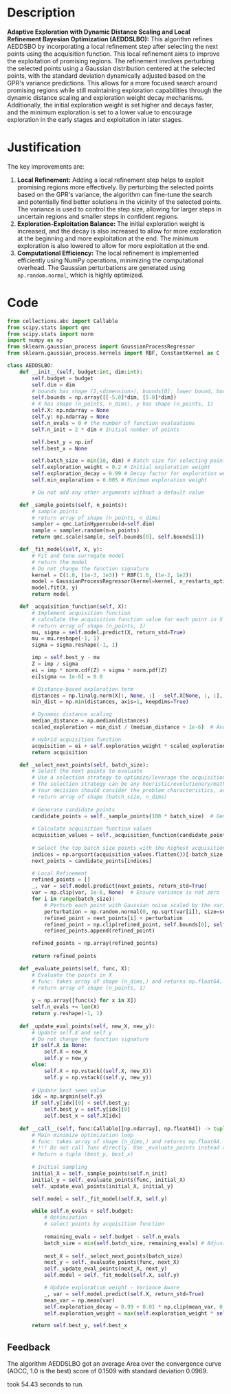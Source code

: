# Description
**Adaptive Exploration with Dynamic Distance Scaling and Local Refinement Bayesian Optimization (AEDDSLBO):** This algorithm refines AEDDSBO by incorporating a local refinement step after selecting the next points using the acquisition function. This local refinement aims to improve the exploitation of promising regions. The refinement involves perturbing the selected points using a Gaussian distribution centered at the selected points, with the standard deviation dynamically adjusted based on the GPR's variance predictions. This allows for a more focused search around promising regions while still maintaining exploration capabilities through the dynamic distance scaling and exploration weight decay mechanisms. Additionally, the initial exploration weight is set higher and decays faster, and the minimum exploration is set to a lower value to encourage exploration in the early stages and exploitation in later stages.

# Justification
The key improvements are:
1.  **Local Refinement:** Adding a local refinement step helps to exploit promising regions more effectively. By perturbing the selected points based on the GPR's variance, the algorithm can fine-tune the search and potentially find better solutions in the vicinity of the selected points. The variance is used to control the step size, allowing for larger steps in uncertain regions and smaller steps in confident regions.
2.  **Exploration-Exploitation Balance:** The initial exploration weight is increased, and the decay is also increased to allow for more exploration at the beginning and more exploitation at the end. The minimum exploration is also lowered to allow for more exploitation at the end.
3.  **Computational Efficiency:** The local refinement is implemented efficiently using NumPy operations, minimizing the computational overhead. The Gaussian perturbations are generated using `np.random.normal`, which is highly optimized.

# Code
```python
from collections.abc import Callable
from scipy.stats import qmc
from scipy.stats import norm
import numpy as np
from sklearn.gaussian_process import GaussianProcessRegressor
from sklearn.gaussian_process.kernels import RBF, ConstantKernel as C

class AEDDSLBO:
    def __init__(self, budget:int, dim:int):
        self.budget = budget
        self.dim = dim
        # bounds has shape (2,<dimension>), bounds[0]: lower bound, bounds[1]: upper bound
        self.bounds = np.array([[-5.0]*dim, [5.0]*dim])
        # X has shape (n_points, n_dims), y has shape (n_points, 1)
        self.X: np.ndarray = None
        self.y: np.ndarray = None
        self.n_evals = 0 # the number of function evaluations
        self.n_init = 2 * dim # Initial number of points

        self.best_y = np.inf
        self.best_x = None

        self.batch_size = min(10, dim) # Batch size for selecting points
        self.exploration_weight = 0.2 # Initial exploration weight
        self.exploration_decay = 0.99 # Decay factor for exploration weight
        self.min_exploration = 0.005 # Minimum exploration weight

        # Do not add any other arguments without a default value

    def _sample_points(self, n_points):
        # sample points
        # return array of shape (n_points, n_dims)
        sampler = qmc.LatinHypercube(d=self.dim)
        sample = sampler.random(n=n_points)
        return qmc.scale(sample, self.bounds[0], self.bounds[1])

    def _fit_model(self, X, y):
        # Fit and tune surrogate model 
        # return the model
        # Do not change the function signature
        kernel = C(1.0, (1e-3, 1e3)) * RBF(1.0, (1e-2, 1e2))
        model = GaussianProcessRegressor(kernel=kernel, n_restarts_optimizer=5, alpha=1e-5)
        model.fit(X, y)
        return model

    def _acquisition_function(self, X):
        # Implement acquisition function 
        # calculate the acquisition function value for each point in X
        # return array of shape (n_points, 1)
        mu, sigma = self.model.predict(X, return_std=True)
        mu = mu.reshape(-1, 1)
        sigma = sigma.reshape(-1, 1)

        imp = self.best_y - mu
        Z = imp / sigma
        ei = imp * norm.cdf(Z) + sigma * norm.pdf(Z)
        ei[sigma <= 1e-6] = 0.0

        # Distance-based exploration term
        distances = np.linalg.norm(X[:, None, :] - self.X[None, :, :], axis=2)
        min_dist = np.min(distances, axis=1, keepdims=True)

        # Dynamic distance scaling
        median_distance = np.median(distances)
        scaled_exploration = min_dist / (median_distance + 1e-6)  # Avoid division by zero

        # Hybrid acquisition function
        acquisition = ei + self.exploration_weight * scaled_exploration
        return acquisition

    def _select_next_points(self, batch_size):
        # Select the next points to evaluate
        # Use a selection strategy to optimize/leverage the acquisition function 
        # The selection strategy can be any heuristic/evolutionary/mathematical/hybrid methods.
        # Your decision should consider the problem characteristics, acquisition function, and the computational efficiency.
        # return array of shape (batch_size, n_dims)
        
        # Generate candidate points
        candidate_points = self._sample_points(100 * batch_size)  # Generate more candidates
        
        # Calculate acquisition function values
        acquisition_values = self._acquisition_function(candidate_points)
        
        # Select the top batch_size points with the highest acquisition values
        indices = np.argsort(acquisition_values.flatten())[-batch_size:]
        next_points = candidate_points[indices]

        # Local Refinement
        refined_points = []
        _, var = self.model.predict(next_points, return_std=True)
        var = np.clip(var, 1e-6, None)  # Ensure variance is not zero
        for i in range(batch_size):
            # Perturb each point with Gaussian noise scaled by the variance
            perturbation = np.random.normal(0, np.sqrt(var[i]), size=self.dim)
            refined_point = next_points[i] + perturbation
            refined_point = np.clip(refined_point, self.bounds[0], self.bounds[1])  # Clip to bounds
            refined_points.append(refined_point)

        refined_points = np.array(refined_points)
        
        return refined_points

    def _evaluate_points(self, func, X):
        # Evaluate the points in X
        # func: takes array of shape (n_dims,) and returns np.float64.
        # return array of shape (n_points, 1)
        
        y = np.array([func(x) for x in X])
        self.n_evals += len(X)
        return y.reshape(-1, 1)
    
    def _update_eval_points(self, new_X, new_y):
        # Update self.X and self.y
        # Do not change the function signature
        if self.X is None:
            self.X = new_X
            self.y = new_y
        else:
            self.X = np.vstack((self.X, new_X))
            self.y = np.vstack((self.y, new_y))
        
        # Update best seen value
        idx = np.argmin(self.y)
        if self.y[idx][0] < self.best_y:
            self.best_y = self.y[idx][0]
            self.best_x = self.X[idx]
    
    def __call__(self, func:Callable[[np.ndarray], np.float64]) -> tuple[np.float64, np.array]:
        # Main minimize optimization loop
        # func: takes array of shape (n_dims,) and returns np.float64. 
        # !!! Do not call func directly. Use _evaluate_points instead and be aware of the budget when calling it. !!!
        # Return a tuple (best_y, best_x)
        
        # Initial sampling
        initial_X = self._sample_points(self.n_init)
        initial_y = self._evaluate_points(func, initial_X)
        self._update_eval_points(initial_X, initial_y)

        self.model = self._fit_model(self.X, self.y)

        while self.n_evals < self.budget:
            # Optimization
            # select points by acquisition function
            
            remaining_evals = self.budget - self.n_evals
            batch_size = min(self.batch_size, remaining_evals) # Adjust batch size to budget
            
            next_X = self._select_next_points(batch_size)
            next_y = self._evaluate_points(func, next_X)
            self._update_eval_points(next_X, next_y)
            self.model = self._fit_model(self.X, self.y)

            # Update exploration weight - Variance Aware
            _, var = self.model.predict(self.X, return_std=True)
            mean_var = np.mean(var)
            self.exploration_decay = 0.99 + 0.01 * np.clip(mean_var, 0, 1) #Slower decay if variance is high
            self.exploration_weight = max(self.exploration_weight * self.exploration_decay, self.min_exploration)

        return self.best_y, self.best_x
```
## Feedback
 The algorithm AEDDSLBO got an average Area over the convergence curve (AOCC, 1.0 is the best) score of 0.1509 with standard deviation 0.0969.

took 54.43 seconds to run.